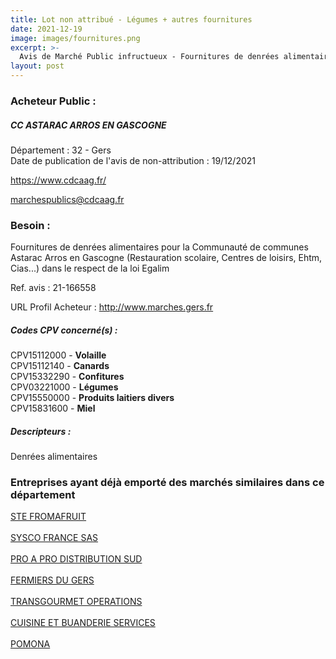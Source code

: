 ```yaml
---
title: Lot non attribué - Légumes + autres fournitures
date: 2021-12-19
image: images/fournitures.png
excerpt: >-
  Avis de Marché Public infructueux - Fournitures de denrées alimentaires Communauté de communes, Cias, Ehtm Astarac Arros en Gascogne
layout: post
---
```


### Acheteur Public :
##### CC ASTARAC ARROS EN GASCOGNE
Département : 32 - Gers<br/>
Date de publication de l'avis de non-attribution : 19/12/2021


https://www.cdcaag.fr/

marchespublics@cdcaag.fr


### Besoin :

Fournitures de denrées alimentaires pour la Communauté de communes Astarac Arros en Gascogne (Restauration scolaire, Centres de loisirs, Ehtm, Cias...) dans le respect de la loi Egalim

Ref. avis : 21-166558

URL Profil Acheteur : http://www.marches.gers.fr

##### Codes CPV concerné(s) :
CPV15112000 - **Volaille** <br/>
CPV15112140 - **Canards** <br/>
CPV15332290 - **Confitures** <br/>
CPV03221000 - **Légumes** <br/>
CPV15550000 - **Produits laitiers divers** <br/>
CPV15831600 - **Miel** <br/>

##### Descripteurs :
Denrées alimentaires <br/>

### Entreprises ayant déjà emporté des marchés similaires dans ce département
<a href="/entreprise-543/siren-025820143">STE FROMAFRUIT</a><br/><br/>
<a href="/entreprise-545/siren-316807015">SYSCO FRANCE SAS</a><br/><br/>
<a href="/entreprise-553/siren-385006234">PRO A PRO DISTRIBUTION SUD</a><br/><br/>
<a href="/entreprise-560/siren-433090032">FERMIERS DU GERS</a><br/><br/>
<a href="/entreprise-560/siren-433927332">TRANSGOURMET OPERATIONS</a><br/><br/>
<a href="/entreprise-563/siren-452762206">CUISINE ET BUANDERIE SERVICES</a><br/><br/>
<a href="/entreprise-572/siren-552044992">POMONA</a><br/><br/>
